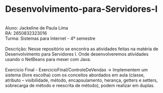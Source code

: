 # Desenvolvimento-para-Servidores-I <br>
<br>
Aluno: Jackeline de Paula Lima <br>
RA: 2650832323016 <br>
Turma: Sistemas para Internet - 4º semestre <br>
<br>
Descrição: Nesse repositório se encontra as atividades feitas na matéria de Desenvolvimento para Servidores I. Onde desenvolveremos atividades usando o NetBeans para mexer com Java. <br>
<br>
Exercicio Final - ExercicioFinal/ControleDeVendas -> Implementem um sistema (livre escolha) com os conceitos abordados em aula (classe, atributo – visibilidade, método, encapsulamento, herança, getters e setters, sobrecarga de método e reescrita de método), podem realizar em duplas.

